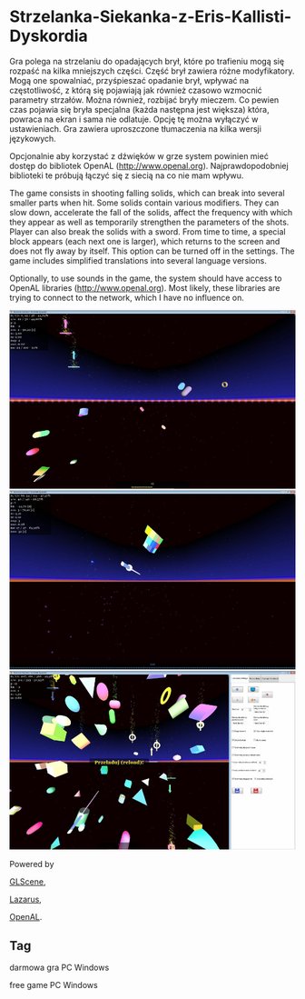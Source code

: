 # Strzelanka-Siekanka-z-Eris-Kallisti-Dyskordia

Gra polega na strzelaniu do opadających brył, które po trafieniu mogą się rozpaść na kilka mniejszych części. Część brył zawiera różne modyfikatory. Mogą one spowalniać, przyśpieszać opadanie brył, wpływać na częstotliwość, z którą się pojawiają jak również czasowo wzmocnić parametry strzałów. Można również, rozbijać bryły mieczem.
Co pewien czas pojawia się bryła specjalna (każda następna jest większa) która, powraca na ekran i sama nie odlatuje. Opcję tę można wyłączyć w ustawieniach.
Gra zawiera uproszczone tłumaczenia na kilka wersji językowych.

Opcjonalnie aby korzystać z dźwięków w grze system powinien mieć dostęp do bibliotek OpenAL (http://www.openal.org). Najprawdopodobniej biblioteki te próbują łączyć się z siecią na co nie mam wpływu.


The game consists in shooting falling solids, which can break into several smaller parts when hit. Some solids contain various modifiers. They can slow down, accelerate the fall of the solids, affect the frequency with which they appear as well as temporarily strengthen the parameters of the shots. Player can also break the solids with a sword.
From time to time, a special block appears (each next one is larger), which returns to the screen and does not fly away by itself. This option can be turned off in the settings.
The game includes simplified translations into several language versions.

Optionally, to use sounds in the game, the system should have access to OpenAL libraries (http://www.openal.org). Most likely, these libraries are trying to connect to the network, which I have no influence on.


<a href="https://github.com/jacek-mulawka/Strzelanka-Siekanka-z-Eris-Kallisti-Dyskordia/blob/main/Gallery/Strzelanka%20Siekanka%20z%20Eris%20Kallisti%20Dyskordia%2001.jpg">
  <img src="https://github.com/jacek-mulawka/Strzelanka-Siekanka-z-Eris-Kallisti-Dyskordia/blob/main/Gallery/M/Strzelanka%20Siekanka%20z%20Eris%20Kallisti%20Dyskordia%2001%20m.jpg">
</a>

<a href="https://github.com/jacek-mulawka/Strzelanka-Siekanka-z-Eris-Kallisti-Dyskordia/blob/main/Gallery/Strzelanka%20Siekanka%20z%20Eris%20Kallisti%20Dyskordia%2002.jpg">
  <img src="https://github.com/jacek-mulawka/Strzelanka-Siekanka-z-Eris-Kallisti-Dyskordia/blob/main/Gallery/M/Strzelanka%20Siekanka%20z%20Eris%20Kallisti%20Dyskordia%2002%20m.jpg">
</a>

<a href="https://github.com/jacek-mulawka/Strzelanka-Siekanka-z-Eris-Kallisti-Dyskordia/blob/main/Gallery/Strzelanka%20Siekanka%20z%20Eris%20Kallisti%20Dyskordia%2003.jpg">
  <img src="https://github.com/jacek-mulawka/Strzelanka-Siekanka-z-Eris-Kallisti-Dyskordia/blob/main/Gallery/M/Strzelanka%20Siekanka%20z%20Eris%20Kallisti%20Dyskordia%2003%20m.jpg">
</a>


Powered by

[GLScene](http://glscene.sourceforge.net),

[Lazarus](https://www.lazarus-ide.org),

[OpenAL](http://www.openal.org).


## Tag
darmowa gra PC Windows

free game PC Windows
